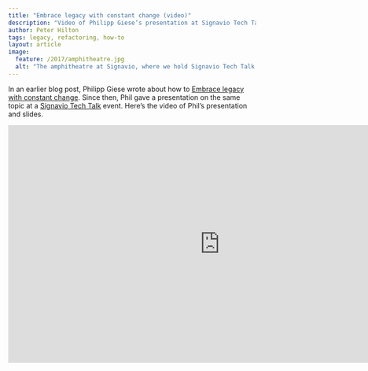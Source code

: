 ```yaml
---
title: "Embrace legacy with constant change (video)"
description: "Video of Philipp Giese’s presentation at Signavio Tech Talk #3"
author: Peter Hilton
tags: legacy, refactoring, how-to
layout: article
image:
  feature: /2017/amphitheatre.jpg
  alt: "The amphitheatre at Signavio, where we hold Signavio Tech Talk events"
---
```


In an earlier blog post, Philipp Giese wrote about how to [Embrace legacy with constant change](dealing-with-client-legacy).
Since then, Phil gave a presentation on the same topic at a [Signavio Tech Talk](https://www.meetup.com/Signavio-Tech-Talks/events/237960063/) event.
Here’s the video of Phil’s presentation and slides.

<iframe width="860" height="484" src="https://www.youtube.com/embed/tFHJD1ciB7M" frameborder="0" allowfullscreen></iframe>
